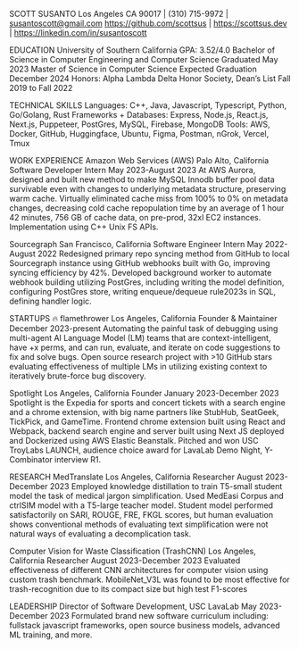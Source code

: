 SCOTT SUSANTO
Los Angeles CA 90017 | (310) 715-9972 | susantoscott@gmail.com
https://github.com/scottsus | https://scottsus.dev | https://linkedin.com/in/susantoscott

EDUCATION
University of Southern California	GPA: 3.52/4.0
Bachelor of Science in Computer Engineering and Computer Science	Graduated May 2023
Master of Science in Computer Science	Expected Graduation December 2024
Honors: Alpha Lambda Delta Honor Society, Dean’s List Fall 2019 to Fall 2022

TECHNICAL SKILLS
Languages: C++, Java, Javascript, Typescript, Python, Go/Golang, Rust
Frameworks + Databases: Express, Node.js, React.js, Next.js, Puppeteer, PostGres, MySQL, Firebase, MongoDB
Tools: AWS, Docker, GitHub, Huggingface, Ubuntu, Figma, Postman, nGrok, Vercel, Tmux

WORK EXPERIENCE
Amazon Web Services (AWS)	Palo Alto, California
Software Developer Intern	May 2023-August 2023
At AWS Aurora, designed and built new method to make MySQL Innodb buffer pool data survivable even with changes to underlying metadata structure, preserving warm cache.
Virtually eliminated cache miss from 100% to 0% on metadata changes, decreasing cold cache repopulation time by an average of 1 hour 42 minutes, 756 GB of cache data, on pre-prod, 32xl EC2 instances.
Implementation using C++ Unix FS APIs.

Sourcegraph	San Francisco, California
Software Engineer Intern	May 2022-August 2022
Redesigned primary repo syncing method from GitHub to local Sourcegraph instance using GitHub webhooks built with Go, improving syncing efficiency by 42%.
Developed background worker to automate webhook building utilizing PostGres, including writing the model definition, configuring PostGres store, writing enqueue/dequeue rule2023s in SQL, defining handler logic.

STARTUPS
🔥 flamethrower	Los Angeles, California
Founder & Maintainer	December 2023-present
Automating the painful task of debugging using multi-agent AI Language Model (LM) teams that are context-intelligent, have +x perms, and can run, evaluate, and iterate on code suggestions to fix and solve bugs.
Open source research project with >10 GitHub stars evaluating effectiveness of multiple LMs in utilizing existing context to iteratively brute-force bug discovery.

Spotlight	Los Angeles, California
Founder	January 2023-December 2023
Spotlight is the Expedia for sports and concert tickets with a search engine and a chrome extension, with big name partners like StubHub, SeatGeek, TickPick, and GameTime.
Frontend chrome extension built using React and Webpack, backend search engine and server built using Next JS deployed and Dockerized using AWS Elastic Beanstalk.
Pitched and won USC TroyLabs LAUNCH, audience choice award for LavaLab Demo Night, Y-Combinator interview R1.

RESEARCH
MedTranslate	Los Angeles, California
Researcher	August 2023-December 2023
Employed knowledge distillation to train T5-small student model the task of medical jargon simplification.
Used MedEasi Corpus and ctrlSIM model with a T5-large teacher model.
Student model performed satisfactorily on SARI, ROUGE, FRE, FKGL scores, but human evaluation shows conventional methods of evaluating text simplification were not natural ways of evaluating a decomplication task.

Computer Vision for Waste Classification (TrashCNN)	Los Angeles, California
Researcher	August 2023-December 2023
Evaluated effectiveness of different CNN architectures for computer vision using custom trash benchmark.
MobileNet_V3L was found to be most effective for trash-recognition due to its compact size but high test F1-scores

LEADERSHIP
Director of Software Development, USC LavaLab	May 2023-December 2023
Formulated brand new software curriculum including: fullstack javascript frameworks, open source business models, advanced ML training, and more.
